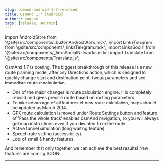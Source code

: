 ```yaml
---
slug: osmand-android-1-7-released
title: OsmAnd 1.7 (Android)
authors: eugene
tags: [release, android]
---
```

import AndroidStore from '@site/src/components/_buttonAndroidStore.mdx';
import LinksTelegram from '@site/src/components/_linksTelegram.mdx';
import LinksSocial from '@site/src/components/_linksSocialNetworks.mdx';
import Translate from '@site/src/components/Translate.js';

OsmAnd 1.7 is coming. The biggest breakthrough of this release is a new route planning mode, after any Directions action, which is designed to quickly change start and destination point, tweak parameters and see immediate route recalculation.

* One of the major changes is route calculation engine. It is completely rebuild and gives precise route based on routing parameters.
* To take advantage of all features of new route calculation, maps should be updated as March 2014.
* GPX route calculation is moved under Route Settings button and feature of 'Pass the whole track' enables OsmAnd navigation, so you will always get map instructions even if you deviated from the route.
* Active tunnel simulation (long waiting feature).
* Speech rate setting (accessibility).
* Lots of small &amp; handy features.

<!--truncate-->

And remember that only together we can achieve the best results!
New features are coming SOON!


____________________________ 

<LinksSocial/>




<LinksTelegram/>
<AndroidStore/>